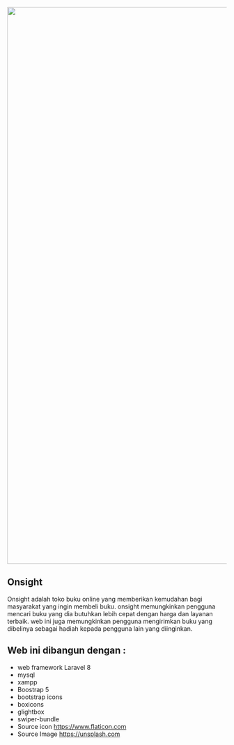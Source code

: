 <p align="center">
    <img src="assets/img/readme-theme.png" width="1280"/>
</p>

## Onsight
Onsight adalah toko buku online yang memberikan kemudahan bagi masyarakat yang ingin membeli buku. onsight memungkinkan pengguna mencari buku yang dia butuhkan lebih cepat dengan harga dan layanan terbaik. web ini juga memungkinkan pengguna mengirimkan buku yang dibelinya sebagai hadiah kepada pengguna lain yang diinginkan.

## Web ini dibangun dengan :
- web framework Laravel 8
- mysql
- xampp
- Boostrap 5
- bootstrap icons
- boxicons
- glightbox
- swiper-bundle
- Source icon https://www.flaticon.com
- Source Image https://unsplash.com
